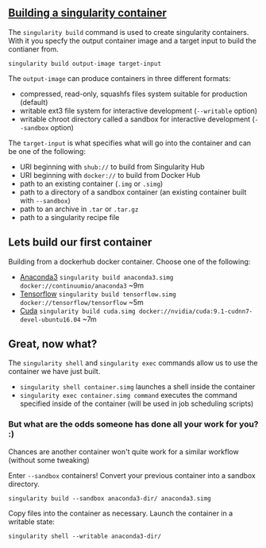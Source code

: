 ## [Building a singularity container](https://singularity.lbl.gov/docs-build-container)
The `singularity build` command is used to create singularity containers.  With it you specfy the output container image and a target input to build the contianer from.

```
singularity build output-image target-input
```

The `output-image` can produce containers in three different formats:
* compressed, read-only, squashfs files system suitable for production (default)
* writable ext3 file system for interactive development (`--writable` option)
* writable chroot directory called a sandbox for interactive development (`--sandbox` option)

The `target-input` is what specifies what will go into the container and can be one of the following:
* URI beginning with `shub://` to build from Singularity Hub
* URI beginning with `docker://` to build from Docker Hub
* path to an existing container (`.img` or `.simg`)
* path to a directory of a sandbox container (an existing container built with `--sandbox`)
* path to an archive in `.tar` or `.tar.gz`
* path to a singularity recipe file

## Lets build our first container
Building from a dockerhub docker container.  Choose one of the following:
* [Anaconda3](https://hub.docker.com/r/continuumio/anaconda3/) `singularity build anaconda3.simg docker://continuumio/anaconda3` ~9m
* [Tensorflow](https://hub.docker.com/r/tensorflow/tensorflow/) `singularity build tensorflow.simg docker://tensorflow/tensorflow` ~5m
* [Cuda](https://hub.docker.com/r/nvidia/cuda/) `singularity build cuda.simg docker://nvidia/cuda:9.1-cudnn7-devel-ubuntu16.04` ~7m

## Great, now what?
The `singularity shell` and `singularity exec` commands allow us to use the container we have just built.
* `singularity shell container.simg` launches a shell inside the container
* `singularity exec container.simg command` executes the command specified inside of the container (will be used in job scheduling scripts)

### But what are the odds someone has done all your work for you? :)
Chances are another container won't quite work for a similar workflow (without some tweaking)

Enter `--sandbox` containers!  Convert your previous container into a sandbox directory. 
```
singularity build --sandbox anaconda3-dir/ anaconda3.simg
```
Copy files into the container as necessary.
Launch the container in a writable state:
```
singularity shell --writable anaconda3-dir/
```

